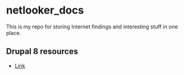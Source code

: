 # netlooker_docs
This is my repo for storing Internet findings and interesting stuff in one place.

## Drupal 8 resources
- [Link](d8_resources.md)
